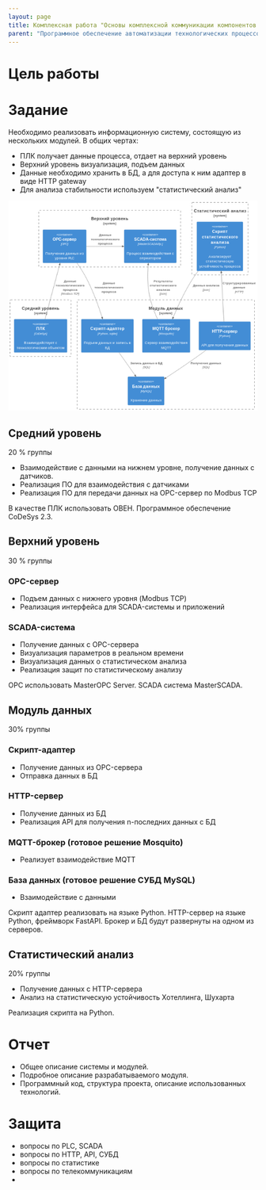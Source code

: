 ```yaml
---
layout: page
title: Комплексная работа "Основы комплексной коммуникации компонентов сети"
parent: "Программное обеспечение автоматизации технологических процессов и производств"
---
```



# Цель работы
> 

# Задание
Необходимо реализовать информационную систему, состоящую из нескольких модулей.
В общих чертах:
* ПЛК получает данные процесса, отдает на верхний уровень
* Верхний уровень визуализация, подъем данных
* Данные необходимо хранить в БД, а для доступа к ним адаптер в виде HTTP gateway
* Для анализа стабильности используем "статистический анализ"



![](static/image.png)

## Средний уровень
20 % группы

* Взаимодействие с данными на нижнем уровне, получение данных с датчиков.
* Реализация ПО для взаимодействия с датчиками
* Реализация ПО для передачи данных на OPC-сервер по Modbus TCP

В качестве ПЛК использовать ОВЕН.
Программное обеспечение CoDeSys 2.3.


## Верхний уровень
30 % группы

### OPC-сервер
* Подъем данных с нижнего уровня (Modbus TCP)
* Реализация интерфейса для SCADA-системы и приложений

### SCADA-система
* Получение данных с OPC-сервера
* Визуализация параметров в реальном времени
* Визуализация данных о статистическом анализа
* Реализация защит по статистическому анализу

OPC использовать MasterOPC Server.
SCADA система MasterSCADA.

## Модуль данных
30% группы

### Скрипт-адаптер
* Получение данных из OPC-сервера
* Отправка данных в БД

### HTTP-сервер
* Получение данных из БД
* Реализация API для получения n-последних данных с БД

### MQTT-брокер (готовое решение Mosquito)
* Реализует взаимодействие MQTT

### База данных (готовое решение СУБД MySQL)
* Взаимодействие с данными

Скрипт адаптер реализовать на языке Python.
HTTP-сервер на языке Python, фреймворк FastAPI.
Брокер и БД будут развернуты на одном из серверов.

## Статистический анализ
20% группы

* Получение данных с HTTP-сервера
* Анализ на статистическую устойчивость Хотеллинга, Шухарта

Реализация скрипта на Python.

# Отчет
* Общее описание системы и модулей.
* Подробное описание разрабатываемого модуля.
* Программный код, структура проекта, описание использованных технологий.

# Защита
* вопросы по PLC, SCADA
* вопросы по HTTP, API, СУБД
* вопросы по статистике
* вопросы по телекоммуникациям
* 